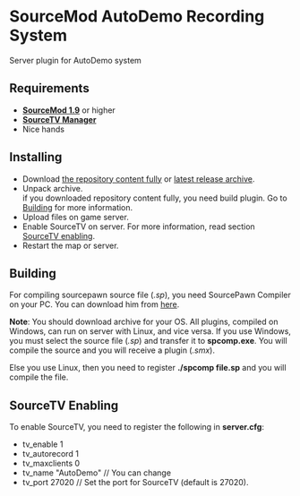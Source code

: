 # SourceMod AutoDemo Recording System
Server plugin for AutoDemo system

## Requirements
- **[SourceMod 1.9](https://sm.alliedmods.net/)** or higher
- **[SourceTV Manager](https://forums.alliedmods.net/showthread.php?t=280402)**
- Nice hands

## Installing
- Download [the repository content fully](https://github.com/CrazyHackGUT/sm-autodemo/archive/master.zip) or [latest release archive](https://github.com/CrazyHackGUT/sm-autodemo/releases).
- Unpack archive. <br />
  if you downloaded repository content fully, you need build plugin. Go to [Building](#building) for more information.
- Upload files on game server.
- Enable SourceTV on server. For more information, read section [SourceTV enabling](#sourcetv-enabling).
- Restart the map or server.

## Building
For compiling sourcepawn source file (*.sp*), you need SourcePawn Compiler on your PC. You can download him from [here](https://sm.alliedmods.net/downloads.php?branch=stable).

**Note**: You should download archive for your OS. All plugins, compiled on Windows, can run on server with Linux, and vice versa.
If you use Windows, you must select the source file (*.sp*) and transfer it to **spcomp.exe**. You will compile the source and you will receive a plugin (*.smx*).

Else you use Linux, then you need to register **./spcomp file.sp** and you will compile the file.

## SourceTV Enabling
To enable SourceTV, you need to register the following in **server.cfg**:
- tv_enable 1
- tv_autorecord 1
- tv_maxclients 0
- tv_name "AutoDemo" // You can change
- tv_port 27020 // Set the port for SourceTV (default is 27020).

